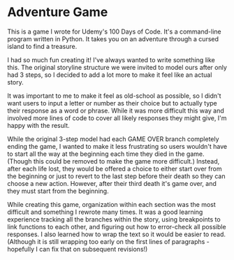 # Adventure Game

This is a game I wrote for Udemy's 100 Days of Code. It's a command-line program written in Python. It takes you on an adventure through a cursed island to find a treasure.

I had so much fun creating it! I've always wanted to write something like this. The original storyline structure we were invited to model ours after only had 3 steps, so I decided to add a lot more to make it feel like an actual story.

It was important to me to make it feel as old-school as possible, so I didn't want users to input a letter or number as their choice but to actually type their response as a word or phrase. While it was more difficult this way and involved more lines of code to cover all likely responses they might give, I'm happy with the result.

While the original 3-step model had each GAME OVER branch completely ending the game, I wanted to make it less frustrating so users wouldn't have to start all the way at the beginning each time they died in the game. (Though this could be removed to make the game more difficult.) Instead, after each life lost, they would be offered a choice to either start over from the beginning or just to revert to the last step before their death so they can choose a new action. However, after their third death it's game over, and they must start from the beginning.

While creating this game, organization within each section was the most difficult and something I rewrote many times. It was a good learning experience tracking all the branches within the story, using breakpoints to link functions to each other, and figuring out how to error-check all possible responses. I also learned how to wrap the text so it would be easier to read. (Although it is still wrapping too early on the first lines of paragraphs - hopefully I can fix that on subsequent revisions!)




